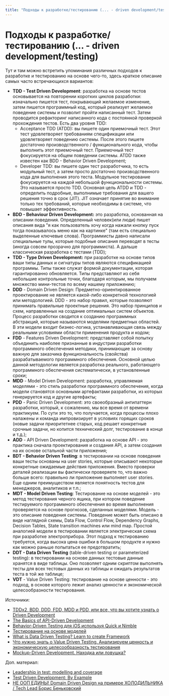 ```yaml
---
title: "Подходы к разработке/тестированию (... - driven development/testing)"
---
```


# Подходы к разработке/тестированию (... - driven development/testing)

Тут и там можно встретить упоминания различных подходов к разработке и тестированию на основе чего-то, здесь краткое описание самых часто встречающихся вариантов:

* **TDD - Test Driven Development**: разработка на основе тестов основывается на повторении коротких циклов разработки: изначально пишется тест, покрывающий желаемое изменение, затем пишется программный код, который реализует желаемое поведение системы и позволит пройти написанный тест. Затем проводится рефакторинг написанного кода с постоянной проверкой прохождения тестов. Есть два уровня TDD:
  * Acceptance TDD (ATDD): вы пишете один приемочный тест. Этот тест удовлетворяет требованиям спецификации или удовлетворяет поведению системы. После этого пишете достаточно производственного / функционального кода, чтобы выполнить этот приемочный тест. Приемочный тест фокусируется на общем поведении системы. ATDD также известен как BDD - Behavior Driven Development;
  * Developer TDD: вы пишете один тест разработчика, то есть модульный тест, а затем просто достаточно производственного кода для выполнения этого теста. Модульное тестирование фокусируется на каждой небольшой функциональности системы. Это называется просто TDD. Основная цель ATDD и TDD - определить подробные, выполнимые требования для вашего решения точно в срок (JIT). JIT означает принятие во внимание только тех требований, которые необходимы в системе, что повышает эффективность.
* **BDD - Behaviour Driven Development:** это разработка, основанная на описании поведения. Определенный человек(или люди) пишет описания вида "я как пользователь хочу когда нажали кнопку пуск тогда показывалось меню как на картинке" (там есть специально выделенные ключевые слова). Программисты давно написали специальные тулы, которые подобные описания переводят в тесты (иногда совсем прозрачно для программиста). А дальше классическая разработка с тестами (TDD);
* **TDD - Type Driven Development:** при разработке на основе типов ваши типы данных и сигнатуры типов являются спецификацией программы. Типы также служат формой документации, которая гарантированно обновляется. Типы представляют из себя небольшие контрольные точки, благодаря которым, мы получаем множество мини-тестов по всему нашему приложению;
* **DDD** - Domain Driven Design: Предметно-ориентированное проектирование не является какой-либо конкретной технологией или методологией. DDD - это набор правил, которые позволяют принимать правильные проектные решения. Это набор принципов и схем, направленных на создание оптимальных систем объектов. Процесс разработки сводится к созданию программных абстракций, которые называются моделями предметных областей. В эти модели входит бизнес-логика, устанавливающая связь между реальными условиями области применения продукта и кодом;
* **FDD** - Features Driven Development: представляет собой попытку объединить наиболее признанные в индустрии разработки программного обеспечения методики, принимающие за основу важную для заказчика функциональность (свойства) разрабатываемого программного обеспечения. Основной целью данной методологии является разработка реального, работающего программного обеспечения систематически, в установленные сроки;
* **MDD** - Model Driven Development: разработка, управляемая моделями - это стиль разработки программного обеспечения, когда модели становятся основными артефактами разработки, из которых генерируется код и другие артефакты;
* **PDD** - Panic Driven Development: это своеобразный антипаттерн разработки, который, к сожалению, мы все время от времени практикуем. По сути это то, что получается, когда процессы плохо налажены и команда импровизирует в условиях горящих сроков (новые задачи приоритетнее старых, код решает конкретные срочные задачи, но копится технический долг, тестирование в конце и т.д.);
* **ADD** - API Driven Development: разработка на основе API - это практика сначала проектирования и создания API, а затем создания на их основе остальной части приложения;
* **BDT - Behavior Driven Testing**: в тестировании на основе поведения ваши тесты основаны на user stories, которые описывают некоторые конкретные ожидаемые действия приложения. Вместо проверки деталей реализации вы фактически проверяете то, что важно больше всего: правильно ли приложение выполняет user stories. Еще одним преимуществом является понятность тестов для менеджеров, аналитиков и т.п.;
* **MDT - Model Driven Testing**: Тестирование на основе моделей - это метод тестирования черного ящика, при котором поведение тестируемого программного обеспечения во время выполнения проверяется на основе прогнозов, сделанных моделями. Модель - это описание поведения системы. Поведение может быть описано в виде наглядной схемы, Data Flow, Control Flow, Dependency Graphs, Decision Tables, State transition machines или mind map. Простой аналогией модели в тестировании является электрическая схема при разработке электроприбора. Этот подход к тестированию требуется, когда высока цена ошибки в большом продукте и нужно как можно раньше попытаться ее предотвратить;
* **DDT - Data Driven Testing** (table-driven testing or parameterized testing): в тестировании на основе данных тестовые данные хранятся в виде таблицы. Оно позволяет одним скриптом выполнять тесты для всех тестовых данных из таблицы и ожидать результатов теста в той же таблице;
* **VDT** - Value Driven Testing: тестирование на основе ценности - это подход, в основе которого лежит анализ ценности и экономической целесообразности тестирования.

Источники:

* [TDDx2, BDD, DDD, FDD, MDD и PDD, или все, что вы хотите узнать о Driven Development](https://habr.com/ru/post/459620/)
* [The Basics of API-Driven Development](https://dzone.com/articles/abcs-of-api-driven-development)
* [Behavior-Driven Testing для iOS используя Quick и Nimble](https://habr.com/ru/post/352694/)
* [Тестирование на основе моделей](https://habr.com/ru/company/jugru/blog/506048/)
* [What is Data Driven Testing? Learn to create Framework](https://www.guru99.com/data-driven-testing.html)
* [Что нужно знать о Value Driven Testing. Анализируем ценность и экономическую целесообразность тестирования](https://dou.ua/lenta/columns/value-driven-testing/)
* [Mockup-Driven Development. Находка или ловушка?](https://www.youtube.com/watch?v=olAOOVe4f0A)

Доп. материал:

* [Leadership in test: modelling and coverage](https://theqalead.com/topics/test-modelling-and-coverage/)
* [Test Driven Development: By Example](https://www.amazon.com/Test-Driven-Development-Kent-Beck/dp/0321146530)
* [НЕ ООП ЕДИНЫ! Domain Driven Design на примере ХОЛОДИЛЬНИКА / Tech Lead Борис Беньковский](https://www.youtube.com/watch?v=rkQ3-T82pkU)

